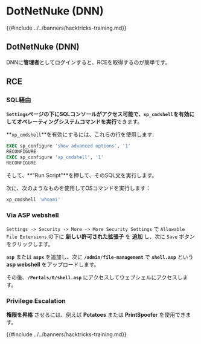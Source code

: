# DotNetNuke (DNN)

{{#include ../../banners/hacktricks-training.md}}

## DotNetNuke (DNN)

DNNに**管理者**としてログインすると、RCEを取得するのが簡単です。

## RCE

### SQL経由

**`Settings`**ページの下にSQLコンソールがアクセス可能で、**`xp_cmdshell`**を有効にして**オペレーティングシステムコマンドを実行**できます。

**`xp_cmdshell`**を有効にするには、これらの行を使用します:
```sql
EXEC sp_configure 'show advanced options', '1'
RECONFIGURE
EXEC sp_configure 'xp_cmdshell', '1'
RECONFIGURE
```
そして、**"Run Script"**を押して、そのSQL文を実行します。

次に、次のようなものを使用してOSコマンドを実行します：
```sql
xp_cmdshell 'whoami'
```
### Via ASP webshell

`Settings -> Security -> More -> More Security Settings` で `Allowable File Extensions` の下に **新しい許可された拡張子** を **追加** し、次に `Save` ボタンをクリックします。

**`asp`** または **`aspx`** を追加し、次に **`/admin/file-management`** で **`shell.asp`** という **asp webshell** をアップロードします。

その後、**`/Portals/0/shell.asp`** にアクセスしてウェブシェルにアクセスします。

### Privilege Escalation

**権限を昇格** させるには、例えば **Potatoes** または **PrintSpoofer** を使用できます。&#x20;

{{#include ../../banners/hacktricks-training.md}}
